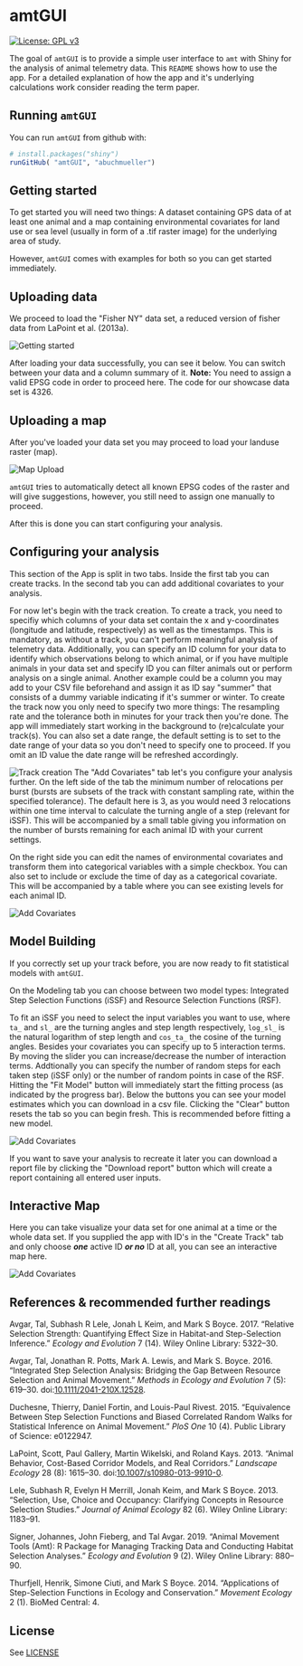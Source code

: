 
<!-- README.md is generated from README.Rmd. Please edit that file -->
amtGUI
======
[![License: GPL v3](https://img.shields.io/badge/License-GPLv3-blue.svg)](https://www.gnu.org/licenses/gpl-3.0)

The goal of `amtGUI` is to provide a simple user interface to `amt` with Shiny for the analysis of animal telemetry data. This `README` shows how to use the app. For a detailed explanation of how the app and it's underlying calculations work consider reading the term paper.

Running `amtGUI`
----------------

You can run `amtGUI` from github with:

``` r
# install.packages("shiny")
runGitHub( "amtGUI", "abuchmueller") 
```

Getting started
---------------

To get started you will need two things: A dataset containing GPS data of at least one animal and a map containing environmental covariates for land use or sea level (usually in form of a .tif raster image) for the underlying area of study.

However, `amtGUI` comes with examples for both so you can get started immediately.

Uploading data
--------------

We proceed to load the "Fisher NY" data set, a reduced version of fisher data from LaPoint et al. (2013a).

![Getting started](img/data-wide.png)

After loading your data successfully, you can see it below. You can switch between your data and a column summary of it. **Note:** You need to assign a valid EPSG code in order to proceed here. The code for our showcase data set is 4326.

Uploading a map
---------------

After you've loaded your data set you may proceed to load your landuse raster (map).

![Map Upload](img/map-wide.png)

`amtGUI` tries to automatically detect all known EPSG codes of the raster and will give suggestions, however, you still need to assign one manually to proceed.

After this is done you can start configuring your analysis.

Configuring your analysis
-------------------------

This section of the App is split in two tabs. Inside the first tab you can create tracks. In the second tab you can add additional covariates to your analysis.

For now let's begin with the track creation. To create a track, you need to specifiy which columns of your data set contain the x and y-coordinates (longitude and latitude, respectively) as well as the timestamps. This is mandatory, as without a track, you can't perform meaningful analysis of telemetry data. Additionally, you can specify an ID column for your data to identify which observations belong to which animal, or if you have multiple animals in your data set and specify ID you can filter animals out or perform analysis on a single animal. Another example could be a column you may add to your CSV file beforehand and assign it as ID say "summer" that consists of a dummy variable indicating if it's summer or winter. To create the track now you only need to specify two more things: The resampling rate and the tolerance both in minutes for your track then you're done. The app will immediately start working in the background to (re)calculate your track(s). You can also set a date range, the default setting is to set to the date range of your data so you don't need to specify one to proceed. If you omit an ID value the date range will be refreshed accordingly.

![Track creation](img/track-wide.png) The "Add Covariates" tab let's you configure your analysis further. On the left side of the tab the minimum number of relocations per burst (bursts are subsets of the track with constant sampling rate, within the specified tolerance). The default here is 3, as you would need 3 relocations within one time interval to calculate the turning angle of a step (relevant for iSSF). This will be accompanied by a small table giving you information on the number of bursts remaining for each animal ID with your current settings.

On the right side you can edit the names of environmental covariates and transform them into categorical variables with a simple checkbox. You can also set to include or exclude the time of day as a categorical covariate. This will be accompanied by a table where you can see existing levels for each animal ID.

![Add Covariates](img/addc-wide.png)

Model Building
--------------

If you correctly set up your track before, you are now ready to fit statistical models with `amtGUI`.

On the Modeling tab you can choose between two model types: Integrated Step Selection Functions (iSSF) and Resource Selection Functions (RSF).

To fit an iSSF you need to select the input variables you want to use, where `ta_` and `sl_` are the turning angles and step length respectively, `log_sl_` is the natural logarithm of step length and `cos_ta_` the cosine of the turning angles. Besides your covariates you can specify up to 5 interaction terms. By moving the slider you can increase/decrease the number of interaction terms. Addtionally you can specify the number of random steps for each taken step (iSSF only) or the number of random points in case of the RSF. Hitting the "Fit Model" button will immediately start the fitting process (as indicated by the progress bar). Below the buttons you can see your model estimates which you can download in a csv file. Clicking the "Clear" button resets the tab so you can begin fresh. This is recommended before fitting a new model.

![Add Covariates](img/issf-wide.png)

If you want to save your analysis to recreate it later you can download a report file by clicking the "Download report" button which will create a report containing all entered user inputs.

Interactive Map
---------------

Here you can take visualize your data set for one animal at a time or the whole data set. If you supplied the app with ID's in the "Create Track" tab and only choose ***one*** active ID ***or no*** ID at all, you can see an interactive map here.

![Add Covariates](img/intmap-wide.png)

References & recommended further readings
-----------------------------------------

Avgar, Tal, Subhash R Lele, Jonah L Keim, and Mark S Boyce. 2017. “Relative Selection Strength: Quantifying Effect Size in Habitat-and Step-Selection Inference.” *Ecology and Evolution* 7 (14). Wiley Online Library: 5322–30.

Avgar, Tal, Jonathan R. Potts, Mark A. Lewis, and Mark S. Boyce. 2016. “Integrated Step Selection Analysis: Bridging the Gap Between Resource Selection and Animal Movement.” *Methods in Ecology and Evolution* 7 (5): 619–30. doi:[10.1111/2041-210X.12528](https://doi.org/10.1111/2041-210X.12528).

Duchesne, Thierry, Daniel Fortin, and Louis-Paul Rivest. 2015. “Equivalence Between Step Selection Functions and Biased Correlated Random Walks for Statistical Inference on Animal Movement.” *PloS One* 10 (4). Public Library of Science: e0122947.

LaPoint, Scott, Paul Gallery, Martin Wikelski, and Roland Kays. 2013. “Animal Behavior, Cost-Based Corridor Models, and Real Corridors.” *Landscape Ecology* 28 (8): 1615–30. doi:[10.1007/s10980-013-9910-0](https://doi.org/10.1007/s10980-013-9910-0).

Lele, Subhash R, Evelyn H Merrill, Jonah Keim, and Mark S Boyce. 2013. “Selection, Use, Choice and Occupancy: Clarifying Concepts in Resource Selection Studies.” *Journal of Animal Ecology* 82 (6). Wiley Online Library: 1183–91.

Signer, Johannes, John Fieberg, and Tal Avgar. 2019. “Animal Movement Tools (Amt): R Package for Managing Tracking Data and Conducting Habitat Selection Analyses.” *Ecology and Evolution* 9 (2). Wiley Online Library: 880–90.

Thurfjell, Henrik, Simone Ciuti, and Mark S Boyce. 2014. “Applications of Step-Selection Functions in Ecology and Conservation.” *Movement Ecology* 2 (1). BioMed Central: 4.

License
---------------
See [LICENSE](../blob/master/LICENSE)
